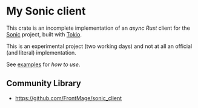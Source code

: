 # My Sonic client

This crate is an incomplete implementation of an _async_ *Rust* client for the [Sonic](https://github.com/valeriansaliou/sonic) project, built with [Tokio](https://tokio.rs).

This is an experimental project (two working days) and not at all an official (and literal) implementation.

See [examples](examples/) for _how to use_.

## Community Library

- https://github.com/FrontMage/sonic_client
